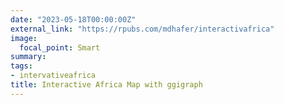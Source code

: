 ```yaml
---
date: "2023-05-18T00:00:00Z"
external_link: "https://rpubs.com/mdhafer/interactivafrica"
image:
  focal_point: Smart
summary: 
tags:
- intervativeafrica
title: Interactive Africa Map with ggigraph
---
```


